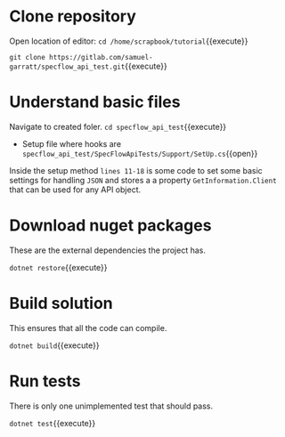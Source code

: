 # Clone repository

Open location of editor:
`cd /home/scrapbook/tutorial`{{execute}}

`git clone https://gitlab.com/samuel-garratt/specflow_api_test.git`{{execute}}

# Understand basic files

Navigate to created foler. `cd specflow_api_test`{{execute}}

* Setup file where hooks are `specflow_api_test/SpecFlowApiTests/Support/SetUp.cs`{{open}}

Inside the setup method `lines 11-18` is some code to set some basic settings for handling `JSON` and stores a a property `GetInformation.Client` that can be used 
for any API object.

# Download nuget packages

These are the external dependencies the project has.

`dotnet restore`{{execute}} 

# Build solution

This ensures that all the code can compile.

`dotnet build`{{execute}}

# Run tests

There is only one unimplemented test that should pass.

`dotnet test`{{execute}}
